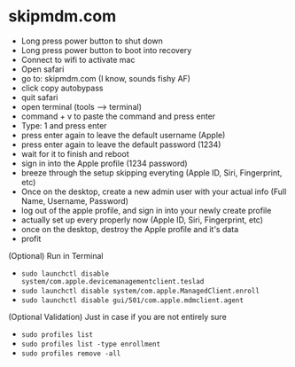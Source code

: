 # skipmdm.com

- Long press power button to shut down
- Long press power button to boot into recovery
- Connect to wifi to activate mac
- Open safari
- go to: skipmdm.com (I know, sounds fishy AF)
- click copy autobypass
- quit safari
- open terminal (tools --> terminal)
- command + v to paste the command and press enter
- Type: 1 and press enter
- press enter again to leave the default username (Apple)
- press enter again to leave the default password (1234)
- wait for it to finish and reboot
- sign in into the Apple profile (1234 password)
- breeze through the setup skipping everyting (Apple ID, Siri, Fingerprint, etc)
- Once on the desktop, create a new admin user with your actual info (Full Name, Username, Password)
- log out of the apple profile, and sign in into your newly create profile
- actually set up every properly now (Apple ID, Siri, Fingerprint, etc)
- once on the desktop, destroy the Apple profile and it's data
- profit

(Optional) Run in Terminal
- ```sudo launchctl disable system/com.apple.devicemanagementclient.teslad```
- ```sudo launchctl disable system/com.apple.ManagedClient.enroll```
- ```sudo launchctl disable gui/501/com.apple.mdmclient.agent```

(Optional Validation) Just in case if you are not entirely sure
- ```sudo profiles list```
- ```sudo profiles list -type enrollment```
- ```sudo profiles remove -all```
